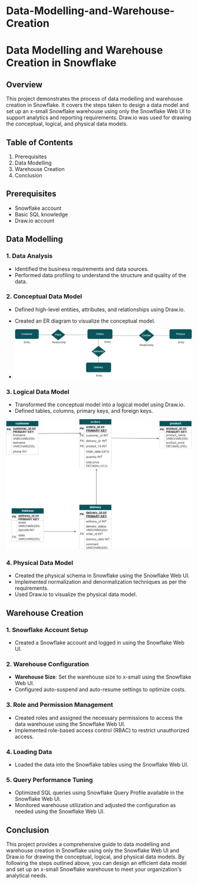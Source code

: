 # Data-Modelling-and-Warehouse-Creation
# Data Modelling and Warehouse Creation in Snowflake

## Overview

This project demonstrates the process of data modelling and warehouse creation in Snowflake. It covers the steps taken to design a data model and set up an x-small Snowflake warehouse using only the Snowflake Web UI to support analytics and reporting requirements. Draw.io was used for drawing the conceptual, logical, and physical data models.

## Table of Contents

1. Prerequisites
2. Data Modelling
3. Warehouse Creation
4. Conclusion

## Prerequisites

- Snowflake account
- Basic SQL knowledge
- Draw.io account

## Data Modelling

### 1. Data Analysis

- Identified the business requirements and data sources.
- Performed data profiling to understand the structure and quality of the data.

### 2. Conceptual Data Model

- Defined high-level entities, attributes, and relationships using Draw.io.
- Created an ER diagram to visualize the conceptual model.
  
- ![alt text](<conceptual model.png>)

### 3. Logical Data Model

- Transformed the conceptual model into a logical model using Draw.io.
- Defined tables, columns, primary keys, and foreign keys.

![alt text](<logical model.png>)

### 4. Physical Data Model

- Created the physical schema in Snowflake using the Snowflake Web UI.
- Implemented normalization and denormalization techniques as per the requirements.
- Used Draw.io to visualize the physical data model.

## Warehouse Creation

### 1. Snowflake Account Setup

- Created a Snowflake account and logged in using the Snowflake Web UI.

### 2. Warehouse Configuration

- **Warehouse Size**: Set the warehouse size to x-small using the Snowflake Web UI.
- Configured auto-suspend and auto-resume settings to optimize costs.

### 3. Role and Permission Management

- Created roles and assigned the necessary permissions to access the data warehouse using the Snowflake Web UI.
- Implemented role-based access control (RBAC) to restrict unauthorized access.

### 4. Loading Data

- Loaded the data into the Snowflake tables using the Snowflake Web UI.

### 5. Query Performance Tuning

- Optimized SQL queries using Snowflake Query Profile available in the Snowflake Web UI.
- Monitored warehouse utilization and adjusted the configuration as needed using the Snowflake Web UI.

## Conclusion

This project provides a comprehensive guide to data modelling and warehouse creation in Snowflake using only the Snowflake Web UI and Draw.io for drawing the conceptual, logical, and physical data models. By following the steps outlined above, you can design an efficient data model and set up an x-small Snowflake warehouse to meet your organization's analytical needs.
